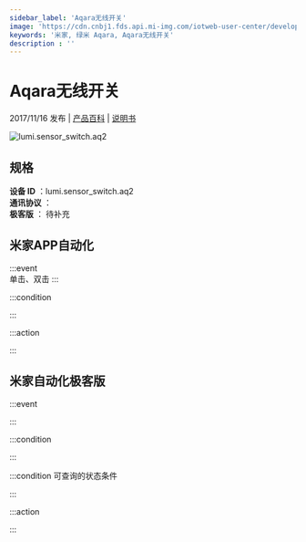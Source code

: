 ```yaml
---
sidebar_label: 'Aqara无线开关'
image: 'https://cdn.cnbj1.fds.api.mi-img.com/iotweb-user-center/developer_1679067441756WkWvw4JY.png?GalaxyAccessKeyId=AKVGLQWBOVIRQ3XLEW&Expires=9223372036854775807&Signature=b0GT+pYZIJJmDR51UM9u950DCS0='
keywords: '米家, 绿米 Aqara, Aqara无线开关'
description : ''
---
```

# Aqara无线开关

2017/11/16 发布 | [产品百科](https://home.mi.com/webapp/content/baike/product/index.html?model=lumi.sensor_switch.aq2/) | [说明书](https://home.mi.com/views/introduction.html?model=lumi.sensor_switch.aq2&region=cn)

![lumi.sensor_switch.aq2](https://cdn.cnbj1.fds.api.mi-img.com/iotweb-user-center/developer_1679067441756WkWvw4JY.png?GalaxyAccessKeyId=AKVGLQWBOVIRQ3XLEW&Expires=9223372036854775807&Signature=b0GT+pYZIJJmDR51UM9u950DCS0=)

## 规格  
> 
**设备 ID** ：lumi.sensor_switch.aq2  
**通讯协议** ：  
**极客版**  ： 待补充 


## 米家APP自动化  

:::event  
单击、双击
:::

:::condition  

:::

:::action   

:::

## 米家自动化极客版  

:::event  

:::

:::condition  

:::

:::condition 可查询的状态条件  

:::

:::action  

:::

        
